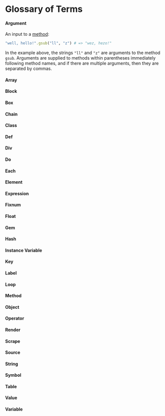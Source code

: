 # Glossary of Terms

#### Argument

An input to a [method](#method):

```ruby
"well, hello!".gsub("ll", "z") # => "wez, hezo!"
```

In the example above, the strings `"ll"` and `"z"` are arguments to the method `gsub`. Arguments are supplied to methods within parentheses immediately following method names, and if there are multiple arguments, then they are separated by commas.

#### Array

#### Block

#### Box

#### Chain

#### Class

#### Def

#### Div

#### Do

#### Each

#### Element

#### Expression

#### Fixnum

#### Float

#### Gem

#### Hash

#### Instance Variable

#### Key

#### Label

#### Loop

#### Method

#### Object

#### Operator

#### Render

#### Scrape

#### Source

#### String

#### Symbol

#### Table

#### Value

#### Variable
